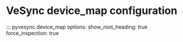 # VeSync device_map configuration

<style>
.doc-signature pre code {
    max-height: 500px;
    overflow: scroll;
}
</style>

::: pyvesync.device_map
    options:
      show_root_heading: true
      force_inspection: true